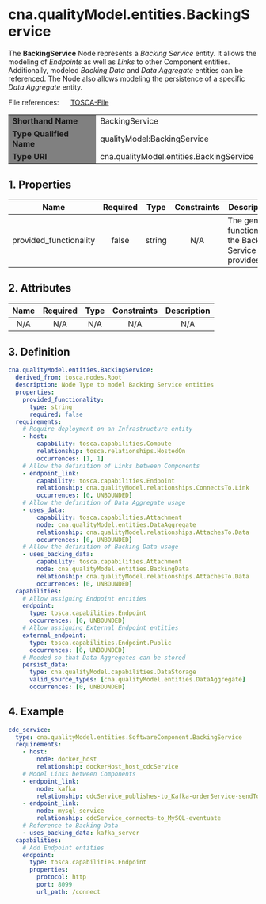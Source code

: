 # cna.qualityModel.entities.BackingService

The __BackingService__ Node represents a _Backing Service_ entity.
It allows the modeling of _Endpoints_ as well as _Links_ to other Component entities.
Additionally, modeled _Backing Data_ and _Data Aggregate_ entities can be referenced.
The Node also allows modeling the persistence of a specific _Data Aggregate_ entity.

File references:&nbsp;&nbsp;&nbsp;&nbsp;&nbsp; [TOSCA-File](BackingService.tosca)

<table>
    <tr>
        <td bgcolor="grey"><b>Shorthand Name</b></td>
        <td>BackingService</td>
    </tr>
    <tr>
        <td bgcolor="grey"><b>Type Qualified Name</b></td>
        <td>qualityModel:BackingService</td> <!-- TODO keep? -->
    </tr>
    <tr>
        <td bgcolor="grey"><b>Type URI</b></td>
        <td>cna.qualityModel.entities.BackingService</td>
    </tr>
</table>

## 1. Properties

| Name | Required | Type | Constraints | <div align="center">__Description__</div> |
|:----:|:--------:|:----:|:-----------:|:-----------|
| provided_functionality | false | string | N/A | The general functionality the Backing Service provides |

## 2. Attributes

| Name | Required | Type | Constraints | <div align="center">__Description__</div> |
|:----:|:--------:|:----:|:-----------:|:-----------:|
| N/A | N/A | N/A | N/A | N/A |

## 3. Definition

```yaml
cna.qualityModel.entities.BackingService:
  derived_from: tosca.nodes.Root
  description: Node Type to model Backing Service entities
  properties:
    provided_functionality:
      type: string
      required: false
  requirements:
    # Require deployment on an Infrastructure entity
    - host:
        capability: tosca.capabilities.Compute
        relationship: tosca.relationships.HostedOn
        occurrences: [1, 1]
    # Allow the definition of Links between Components
    - endpoint_link:
        capability: tosca.capabilities.Endpoint
        relationship: cna.qualityModel.relationships.ConnectsTo.Link
        occurrences: [0, UNBOUNDED]
    # Allow the definition of Data Aggregate usage
    - uses_data:
        capability: tosca.capabilities.Attachment
        node: cna.qualityModel.entities.DataAggregate
        relationship: cna.qualityModel.relationships.AttachesTo.Data
        occurrences: [0, UNBOUNDED]
    # Allow the definition of Backing Data usage
    - uses_backing_data:
        capability: tosca.capabilities.Attachment
        node: cna.qualityModel.entities.BackingData
        relationship: cna.qualityModel.relationships.AttachesTo.Data
        occurrences: [0, UNBOUNDED]
  capabilities:
    # Allow assigning Endpoint entities
    endpoint:
      type: tosca.capabilities.Endpoint
      occurrences: [0, UNBOUNDED]
    # Allow assigning External Endpoint entities
    external_endpoint:
      type: tosca.capabilities.Endpoint.Public
      occurrences: [0, UNBOUNDED]
    # Needed so that Data Aggregates can be stored
    persist_data:
      type: cna.qualityModel.capabilities.DataStorage
      valid_source_types: [cna.qualityModel.entities.DataAggregate]
      occurrences: [0, UNBOUNDED]
```

## 4. Example

```yaml
cdc_service:
  type: cna.qualityModel.entities.SoftwareComponent.BackingService
  requirements:
    - host:
        node: docker_host
        relationship: dockerHost_host_cdcService
    # Model Links between Components
    - endpoint_link:
        node: kafka
        relationship: cdcService_publishes-to_Kafka-orderService-sendTo
    - endpoint_link:
        node: mysql_service
        relationship: cdcService_connects-to_MySQL-eventuate
    # Reference to Backing Data
    - uses_backing_data: kafka_server
  capabilities:
    # Add Endpoint entities
    endpoint:
      type: tosca.capabilities.Endpoint
      properties:
        protocol: http
        port: 8099
        url_path: /connect
```

